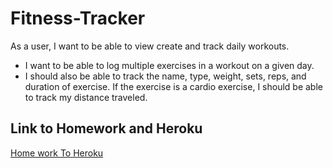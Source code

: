 # Fitness-Tracker

 As a user, I want to be able to view create and track daily workouts.
 * I want to be able to log multiple exercises in a workout on a given day. 
 * I should also be able to track the name, type, weight, sets, reps, and duration of exercise. If the exercise is a cardio exercise, I should be able to track my distance traveled.

 ## Link to Homework and Heroku 
 [Home work ](https://www.google.com)
 [To Heroku ](https://www.google.com)